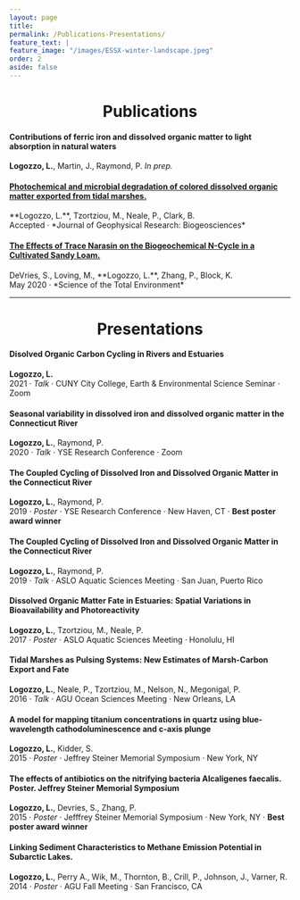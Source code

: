 ```yaml
---
layout: page
title: 
permalink: /Publications-Presentations/
feature_text: |
feature_image: "/images/ESSX-winter-landscape.jpeg"
order: 2
aside: false
---
```


<h1 align = "center"> Publications </h1>

#### Contributions of ferric iron and dissolved organic matter to light absorption in natural waters
**Logozzo, L.**, Martin, J., Raymond, P. *In prep.*


<h4> <a href="https://doi.org/10.1029/2020JG005744" target="_blank"> Photochemical and microbial degradation of colored dissolved organic matter exported from tidal marshes. </a></h4>
**Logozzo, L.**, Tzortziou, M., Neale, P., Clark, B. <br>
Accepted &middot; *Journal of Geophysical Research: Biogeosciences*


<h4><a href="https://www.sciencedirect.com/science/article/pii/S0048969720305416?via%3Dihub" target="_blank">The Effects of Trace Narasin on the Biogeochemical N-Cycle in a Cultivated Sandy Loam.</a></h4>
DeVries, S., Loving, M.,  **Logozzo, L.**, Zhang, P., Block, K. <br>
May 2020 &middot; *Science of the Total Environment*

---

<h1 align = "center"> Presentations </h1>

#### Disolved Organic Carbon Cycling in Rivers and Estuaries
**Logozzo, L.** <br>
2021 &middot; *Talk* &middot; CUNY City College, Earth & Environmental Science Seminar &middot; Zoom

#### Seasonal variability in dissolved iron and dissolved organic matter in the Connecticut River
**Logozzo, L.**, Raymond, P. <br>
2020 &middot; *Talk* &middot; YSE Research Conference &middot; Zoom

#### The Coupled Cycling of Dissolved Iron and Dissolved Organic Matter in the Connecticut River
**Logozzo, L.**, Raymond, P. <br>
2019 &middot; *Poster* &middot; YSE Research Conference &middot; New Haven, CT &middot; **Best poster award winner**

#### The Coupled Cycling of Dissolved Iron and Dissolved Organic Matter in the Connecticut River
**Logozzo, L.**, Raymond, P. <br>
2019 &middot; *Talk* &middot; ASLO Aquatic Sciences Meeting &middot; San Juan, Puerto Rico

#### Dissolved Organic Matter Fate in Estuaries: Spatial Variations in Bioavailability and Photoreactivity
**Logozzo, L.**, Tzortziou, M., Neale, P. <br>
2017 &middot; *Poster* &middot; ASLO Aquatic Sciences Meeting &middot; Honolulu, HI

#### Tidal Marshes as Pulsing Systems: New Estimates of Marsh-Carbon Export and Fate
**Logozzo, L.**, Neale, P., Tzortziou, M., Nelson, N., Megonigal, P. <br>
2016 &middot; *Talk* &middot; AGU Ocean Sciences Meeting &middot; New Orleans, LA

#### A model for mapping titanium concentrations in quartz using blue-wavelength cathodoluminescence and c-axis plunge
**Logozzo, L.**, Kidder, S. <br> 
2015 &middot; *Poster* &middot; Jeffrey Steiner Memorial Symposium &middot; New York, NY

#### The effects of antibiotics on the nitrifying bacteria Alcaligenes faecalis. Poster. Jeffrey Steiner Memorial Symposium
**Logozzo, L.**, Devries, S., Zhang, P. <br>
2015 &middot; *Poster* &middot; Jefffrey Steiner Memorial Symposium &middot; New York, NY &middot; **Best poster award winner**

#### Linking Sediment Characteristics to Methane Emission Potential in Subarctic Lakes. 
**Logozzo, L.**, Perry A., Wik, M., Thornton, B., Crill, P., Johnson, J., Varner, R. <br>
2014 &middot; *Poster* &middot; AGU Fall Meeting &middot; San Francisco, CA
